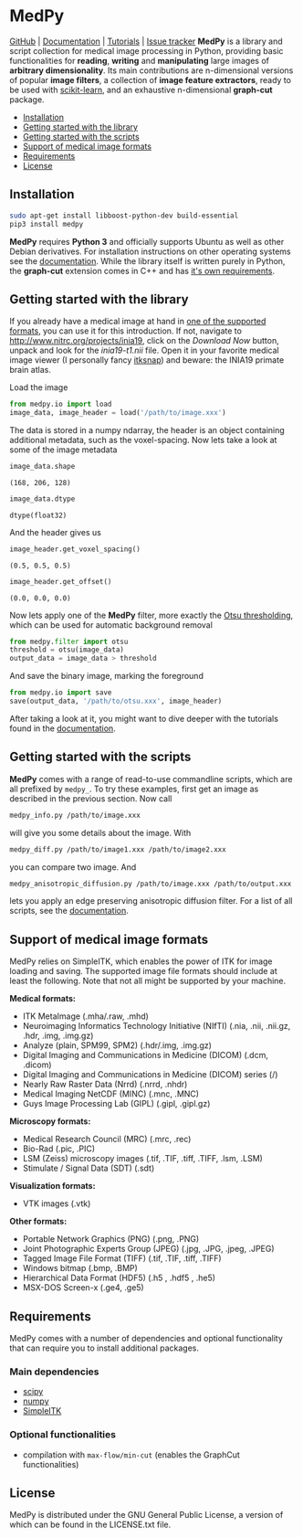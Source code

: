 # MedPy

[GitHub](https://github.com/loli/medpy/) | [Documentation](http://loli.github.io/medpy/) | [Tutorials](http://loli.github.io/medpy/) | [Issue tracker](https://github.com/loli/medpy/issues)
**MedPy** is a library and script collection for medical image processing in Python, providing basic functionalities for **reading**, **writing** and **manipulating** large images of **arbitrary dimensionality**.
Its main contributions are n-dimensional versions of popular **image filters**, a collection of **image feature extractors**, ready to be used with [scikit-learn](http://scikit-learn.org), and an exhaustive n-dimensional **graph-cut** package.

* [Installation](#installation)
* [Getting started with the library](#getting-started-with-the-library)
* [Getting started with the scripts](#getting-started-with-the-scripts)
* [Support of medical image formats](#support-of-medical-image-formats)
* [Requirements](#requirements)
* [License](#license)

## Installation

```bash
sudo apt-get install libboost-python-dev build-essential
pip3 install medpy
```

**MedPy** requires **Python 3** and officially supports Ubuntu as well as other Debian derivatives.
For installation instructions on other operating systems see the [documentation](http://loli.github.io/medpy/).
While the library itself is written purely in Python, the **graph-cut** extension comes in C++ and has [it's own requirements](http://loli.github.io/medpy/installation/graphcutsupport.html).

## Getting started with the library

If you already have a medical image at hand in [one of the supported formats](http://loli.github.io/medpy/information/imageformats.html), you can use it for this introduction. If not, navigate to http://www.nitrc.org/projects/inia19, click on the *Download Now* button, unpack and look for the *inia19-t1.nii* file. Open it in your favorite medical image viewer (I personally fancy [itksnap](http://www.itksnap.org)) and beware: the INIA19 primate brain atlas.

Load the image

```python
from medpy.io import load
image_data, image_header = load('/path/to/image.xxx')
```

The data is stored in a numpy ndarray, the header is an object containing additional metadata, such as the voxel-spacing. Now lets take a look at some of the image metadata

```python
image_data.shape
```

`(168, 206, 128)`

```python
image_data.dtype
```

`dtype(float32)`

And the header gives us

```python
image_header.get_voxel_spacing()
```

`(0.5, 0.5, 0.5)`

```python
image_header.get_offset()
```

`(0.0, 0.0, 0.0)`

Now lets apply one of the **MedPy** filter, more exactly the [Otsu thresholding](https://en.wikipedia.org/wiki/Otsu%27s_method), which can be used for automatic background removal

```python
from medpy.filter import otsu
threshold = otsu(image_data)
output_data = image_data > threshold
```

And save the binary image, marking the foreground

```python
from medpy.io import save
save(output_data, '/path/to/otsu.xxx', image_header)
```

After taking a look at it, you might want to dive deeper with the tutorials found in the [documentation](http://loli.github.io/medpy/information/commandline_tools_listing.html).

## Getting started with the scripts

**MedPy** comes with a range of read-to-use commandline scripts, which are all prefixed by `medpy_`.
To try these examples, first get an image as described in the previous section. Now call

```bash
medpy_info.py /path/to/image.xxx
```

will give you some details about the image. With

```bash
medpy_diff.py /path/to/image1.xxx /path/to/image2.xxx
```

you can compare two image. And

```bash
medpy_anisotropic_diffusion.py /path/to/image.xxx /path/to/output.xxx
```

lets you apply an edge preserving anisotropic diffusion filter. For a list of all scripts, see the [documentation](http://loli.github.io/medpy/).

## Support of medical image formats

MedPy relies on SimpleITK, which enables the power of ITK for image loading and saving.
The supported image file formats should include at least the following. Note that not all might be supported by your machine.

**Medical formats:**

* ITK MetaImage (.mha/.raw, .mhd)
* Neuroimaging Informatics Technology Initiative (NIfTI) (.nia, .nii, .nii.gz, .hdr, .img, .img.gz)
* Analyze (plain, SPM99, SPM2) (.hdr/.img, .img.gz)
* Digital Imaging and Communications in Medicine (DICOM) (.dcm, .dicom)
* Digital Imaging and Communications in Medicine (DICOM) series (<directory>/)
* Nearly Raw Raster Data (Nrrd) (.nrrd, .nhdr)
* Medical Imaging NetCDF (MINC) (.mnc, .MNC)
* Guys Image Processing Lab (GIPL) (.gipl, .gipl.gz)

**Microscopy formats:**

* Medical Research Council (MRC) (.mrc, .rec)
* Bio-Rad (.pic, .PIC)
* LSM (Zeiss) microscopy images (.tif, .TIF, .tiff, .TIFF, .lsm, .LSM)
* Stimulate / Signal Data (SDT) (.sdt)

**Visualization formats:**

* VTK images (.vtk)

**Other formats:**

* Portable Network Graphics (PNG) (.png, .PNG)
* Joint Photographic Experts Group (JPEG) (.jpg, .JPG, .jpeg, .JPEG)
* Tagged Image File Format (TIFF) (.tif, .TIF, .tiff, .TIFF)
* Windows bitmap (.bmp, .BMP)
* Hierarchical Data Format (HDF5) (.h5 , .hdf5 , .he5)
* MSX-DOS Screen-x (.ge4, .ge5)

## Requirements

MedPy comes with a number of dependencies and optional functionality that can require you to install additional packages.

### Main dependencies

* [scipy](http://www.scipy.org)
* [numpy](http://www.numpy.org)
* [SimpleITK](https://simpleitk.readthedocs.io)

### Optional functionalities

* compilation with `max-flow/min-cut` (enables the GraphCut functionalities)

## License

MedPy is distributed under the GNU General Public License, a version of which can be found in the LICENSE.txt file.
